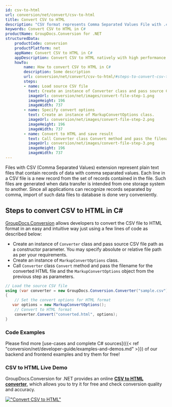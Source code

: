 ```yaml
---
id: csv-to-html
url: conversion/net/convert/csv-to-html
title: Convert CSV to HTML
description: "CSV format represents Comma Separated Values File with .csv extension. Learn how to convert CSV to HTML file programmatically in C# language using GroupDocs.Conversion for .NET library."
keywords: Convert CSV to HTML in C#
productName: GroupDocs.Conversion for .NET
structuredData:
    productCode: conversion
    productPlatform: net
    appName: Convert CSV to HTML in C#
    appDescription: Convert CSV to HTML natively with high performance using C# language and server side GroupDocs.Conversion for .NET APIs, without the use of any software like Microsoft or Open Office.
    howTo:
        name: How to convert CSV to HTML in C# 
        description: Some description
        url: conversion/net/convert/csv-to-html/#steps-to-convert-csv-to-html-in-c
        steps:
        - name: Load source CSV file 
          text: Create an instance of Converter class and pass source CSV file path as a constructor parameter. You may specify absolute or relative file path as per your requirements. 
          imageUrl: conversion/net/images/convert-file-step-1.png
          imageHeight: 196
          imageWidth: 737
        - name: Specify convert options 
          text: Create an instance of MarkupConvertOptions class.
          imageUrl: conversion/net/images/convert-file-step-2.png
          imageHeight: 196
          imageWidth: 737
        - name: Convert to HTML and save result 
          text: Call Converter class Convert method and pass the filename for the converted HTML file and the MarkupConvertOptions object from the previous step as parameters.
          imageUrl: conversion/net/images/convert-file-step-3.png
          imageHeight: 196
          imageWidth: 737
---
```


Files with CSV (Comma Separated Values) extension represent plain text files that contain records of data with comma separated values. Each line in a CSV file is a new record from the set of records contained in the file. Such files are generated when data transfer is intended from one storage system to another. Since all applications can recognize records separated by comma, import of such data files to database is done very conveniently.

## Steps to convert CSV to HTML in C#

[GroupDocs.Conversion](https://products.groupdocs.com/conversion/net) allows developers to convert the CSV file to HTML format in an easy and intuitive way just using a few lines of code as described below:

* Create an instance of `Converter` class and pass source CSV file path as a constructor parameter. You may specify absolute or relative file path as per your requirements. 
* Create an instance of `MarkupConvertOptions` class.
* Call `Converter` class `Convert` method and pass the filename for the converted HTML file and the `MarkupConvertOptions` object from the previous step as parameters.

```csharp
// Load the source CSV file
using (var converter = new GroupDocs.Conversion.Converter("sample.csv"))
{
    // Set the convert options for HTML format
   var options = new MarkupConvertOptions();
    // Convert to HTML format
    converter.Convert("converted.html", options);
}
```

### Code Examples

Please find more [use-cases and complete C# sources]({{< ref "conversion/net/developer-guide/examples-and-demos.md" >}}) of our backend and frontend examples and try them for free!

### CSV to HTML Live Demo

GroupDocs.Conversion for .NET provides an online [**CSV to HTML converter**](https://products.groupdocs.app/conversion/csv-to-html), which allows you to try it for free and check conversion quality and accuracy.

[!["Convert CSV to HTML"](conversion/net/images/convert-to-html/convert-csv-to-html.png)](https://products.groupdocs.app/conversion/csv-to-html)